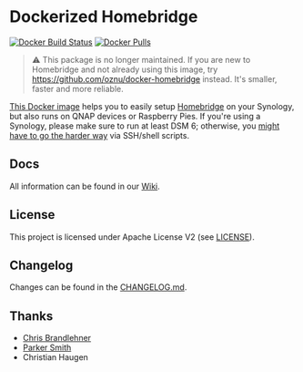 # Dockerized Homebridge

[![Docker Build Status](https://img.shields.io/docker/build/marcoraddatz/homebridge.svg)](https://hub.docker.com/r/marcoraddatz/homebridge/)
[![Docker Pulls](https://img.shields.io/docker/pulls/marcoraddatz/homebridge.svg)](https://hub.docker.com/r/marcoraddatz/homebridge/)

> :warning: This package is no longer maintained. If you are new to Homebridge and not already using this image, try https://github.com/oznu/docker-homebridge instead. It's smaller, faster and more reliable.

[This Docker image](https://hub.docker.com/r/marcoraddatz/homebridge/) helps you to easily setup [Homebridge](https://github.com/nfarina/homebridge) on your Synology, but also runs on QNAP devices or Raspberry Pies. If you're using a Synology, please make sure to run at least DSM 6; otherwise, you [might have to go the harder way](https://marcoraddatz.com/en/2016/07/13/run-homebridge-on-a-synology/) via SSH/shell scripts.

## Docs

All information can be found in our [Wiki](https://github.com/marcoraddatz/homebridge-docker/wiki).

## License

This project is licensed under Apache License V2 (see [LICENSE](LICENSE)).

## Changelog

Changes can be found in the [CHANGELOG.md](CHANGELOG.md).

## Thanks
- [Chris Brandlehner](https://github.com/cbrandlehner/homebridge-docker)
- [Parker Smith](https://github.com/psmith3/synology-docker-homebridge)
- Christian Haugen
